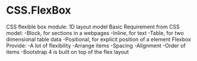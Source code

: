 # CSS.FlexBox
CSS flexible box module: 1D layout model Basic Requirement from CSS model: -Block, for sections in a webpages -Inline, for text -Table, for  two dimensional table data -Positional, for explicit position of a element  Flexbox Provide: -A lot of flexibility -Arrange items -Spacing -Alignment -Order of items -Bootstrap 4 is built on top of the flex layout
